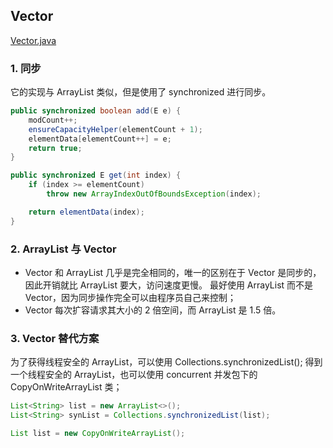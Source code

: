 ## Vector

[Vector.java](https://github.com/CyC2018/JDK-Source-Code/tree/master/src/Vector.java)

### 1. 同步

它的实现与 ArrayList 类似，但是使用了 synchronized 进行同步。

```java
public synchronized boolean add(E e) {
    modCount++;
    ensureCapacityHelper(elementCount + 1);
    elementData[elementCount++] = e;
    return true;
}

public synchronized E get(int index) {
    if (index >= elementCount)
        throw new ArrayIndexOutOfBoundsException(index);

    return elementData(index);
}
```

### 2. ArrayList 与 Vector

- Vector 和 ArrayList 几乎是完全相同的，唯一的区别在于 Vector 是同步的，因此开销就比 ArrayList 要大，访问速度更慢。
最好使用 ArrayList 而不是 Vector，因为同步操作完全可以由程序员自己来控制；
- Vector 每次扩容请求其大小的 2 倍空间，而 ArrayList 是 1.5 倍。

### 3. Vector 替代方案

为了获得线程安全的 ArrayList，可以使用 Collections.synchronizedList();
 得到一个线程安全的 ArrayList，也可以使用 concurrent 并发包下的 CopyOnWriteArrayList 类；

```java
List<String> list = new ArrayList<>();
List<String> synList = Collections.synchronizedList(list);
```

```java
List list = new CopyOnWriteArrayList();
```
